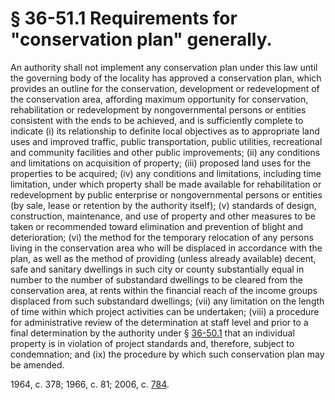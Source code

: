 # § 36-51.1 Requirements for "conservation plan" generally.

<p>An authority shall not implement any conservation plan under this law until the governing body of the locality has approved a conservation plan, which provides an outline for the conservation, development or redevelopment of the conservation area, affording maximum opportunity for conservation, rehabilitation or redevelopment by nongovernmental persons or entities consistent with the ends to be achieved, and is sufficiently complete to indicate (i) its relationship to definite local objectives as to appropriate land uses and improved traffic, public transportation, public utilities, recreational and community facilities and other public improvements; (ii) any conditions and limitations on acquisition of property; (iii) proposed land uses for the properties to be acquired; (iv) any conditions and limitations, including time limitation, under which property shall be made available for rehabilitation or redevelopment by public enterprise or nongovernmental persons or entities (by sale, lease or retention by the authority itself); (v) standards of design, construction, maintenance, and use of property and other measures to be taken or recommended toward elimination and prevention of blight and deterioration; (vi) the method for the temporary relocation of any persons living in the conservation area who will be displaced in accordance with the plan, as well as the method of providing (unless already available) decent, safe and sanitary dwellings in such city or county substantially equal in number to the number of substandard dwellings to be cleared from the conservation area, at rents within the financial reach of the income groups displaced from such substandard dwellings; (vii) any limitation on the length of time within which project activities can be undertaken; (viii) a procedure for administrative review of the determination at staff level and prior to a final determination by the authority under § <a href='http://law.lis.virginia.gov/vacode/36-50.1/'>36-50.1</a> that an individual property is in violation of project standards and, therefore, subject to condemnation; and (ix) the procedure by which such conservation plan may be amended.</p><p>1964, c. 378; 1966, c. 81; 2006, c. <a href='http://lis.virginia.gov/cgi-bin/legp604.exe?061+ful+CHAP0784'>784</a>.</p>